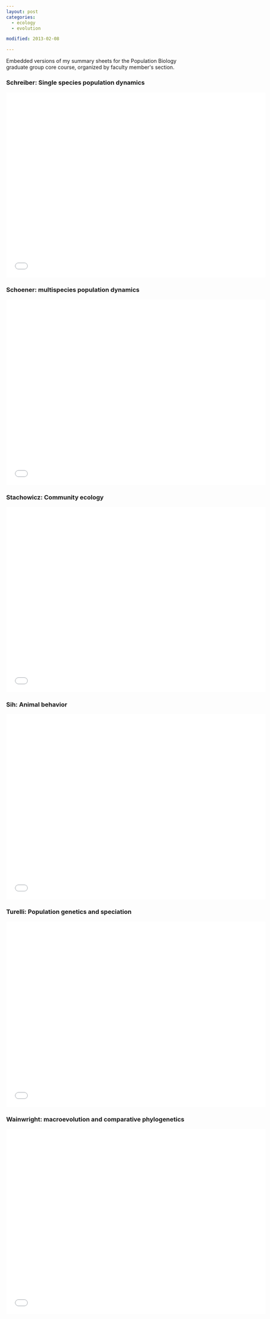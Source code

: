 ```yaml
---
layout: post
categories: 
  - ecology
  - evolution

modified: 2013-02-08

---
```


Embedded versions of my summary sheets for the Population Biology graduate group core course, organized by faculty member's section.  


### Schreiber: Single species population dynamics 

<embed src="/assets/files/pbg-core-notes/Schreiber2.pdf" width=700 height=500>

### Schoener: multispecies population dynamics

<embed src="/assets/files/pbg-core-notes/Schoener2.pdf" width=700 height=500>

### Stachowicz: Community ecology

<embed src="/assets/files/pbg-core-notes/Stachowicz2.pdf" width=700 height=500>

### Sih: Animal behavior

<embed src="/assets/files/pbg-core-notes/SihReview2.pdf" width=700 height=500>

### Turelli: Population genetics and speciation

<embed src="/assets/files/pbg-core-notes/TurelliReview2.pdf" width=700 height=500>

### Wainwright: macroevolution and comparative phylogenetics

<embed src="/assets/files/pbg-core-notes/Wainwright.pdf" width=700 height=500>

